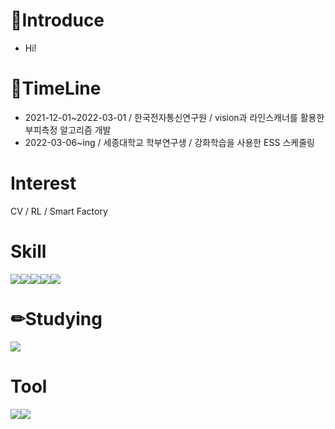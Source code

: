 
# 👦Introduce
- Hi!

# 📅TimeLine
- 2021-12-01~2022-03-01 / 한국전자통신연구원 / vision과 라인스캐너를 활용한 부피측정 알고리즘 개발
- 2022-03-06~ing / 세종대학교 학부연구생 / 강화학습을 사용한 ESS 스케줄링

# Interest
CV / RL / Smart Factory

# Skill
<img src="https://img.shields.io/badge/C-A8B9CC?style=flat-square&logo=C&logoColor=white"/><img src="https://img.shields.io/badge/Python-3776AB?style=flat-square&logo=Python&logoColor=white"/><img src="https://img.shields.io/badge/PyTorch-EE4C2C?style=flat-square&logo=PyTorch&logoColor=white"/><img src="https://img.shields.io/badge/PyTorch Lightning-792EE5?style=flat-square&logo=PyTorch Lightning&logoColor=white"/><img src="https://img.shields.io/badge/TensorFlow-FF6F00?style=flat-square&logo=TensorFlow&logoColor=white"/>

# ✏Studying
<img src="https://img.shields.io/badge/C++-00599C?style=flat-square&logo=C++&logoColor=white"/>

# Tool
<img src="https://img.shields.io/badge/Visual Studio Code-007ACC?style=for-the-badge&logo=Visual Studio Code&logoColor=white"><img src="https://img.shields.io/badge/GitHub-181717?style=for-the-badge&logo=GitHub&logoColor=white">



